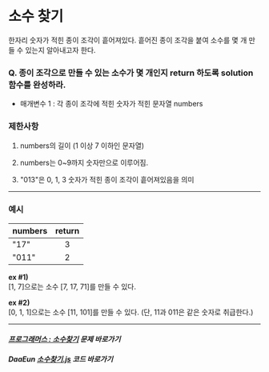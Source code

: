 # 소수 찾기

한자리 숫자가 적힌 종이 조각이 흩어져있다. 흩어진 종이 조각을 붙여 소수를 몇 개 만들 수 있는지 알아내고자 한다.

### Q. 종이 조각으로 만들 수 있는 소수가 몇 개인지 return 하도록 solution 함수를 완성하라.

- 매개변수 1 : 각 종이 조각에 적힌 숫자가 적힌 문자열 numbers

### 제한사항
1. numbers의 길이 (1 이상 7 이하인 문자열)

2. numbers는 0~9까지 숫자만으로 이루어짐.

3. "013"은 0, 1, 3 숫자가 적힌 종이 조각이 흩어져있음을 의미

*** 

### 예시

|numbers|return|
|:---|:---:|
|"17"|3|
|"011"|2|

**ex #1)**    
[1, 7]으로는 소수 [7, 17, 71]를 만들 수 있다.

**ex #2)**   
[0, 1, 1]으로는 소수 [11, 101]를 만들 수 있다.
(단, 11과 011은 같은 숫자로 취급한다.)

***

#### _[프로그래머스 : 소수찾기](https://programmers.co.kr/learn/courses/30/lessons/42839) 문제 바로가기_

#### _DaaEun [소수찾기.js](https://github.com/DaaEun/Practicing-Co-Te/blob/main/Level%202/%EC%86%8C%EC%88%98%EC%B0%BE%EA%B8%B0.js) 코드 바로가기_
